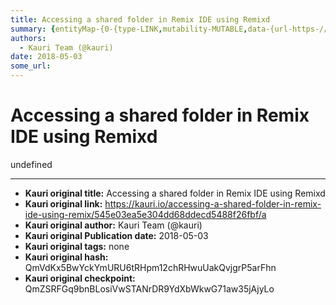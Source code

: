 ```yaml
---
title: Accessing a shared folder in Remix IDE using Remixd
summary: {entityMap-{0-{type-LINK,mutability-MUTABLE,data-{url-https-//github.com/ethereum/remixd}},blocks--{key-9pmqs,text-Remixd is an npm module. Its purpose is to give the remix web application access to a folder from your local computer.,type-unstyled,depth-0,inlineStyleRanges-,entityRanges-,data-{}},{key-7ois6,text-,type-unstyled,depth-0,inlineStyleRanges-,entityRanges-,data-{}},{key-41ptn,text-The code of Remixd can be checked out here .,type-unstyled,depth-0,inlineStyleRanges-,entityRanges--{offs
authors:
  - Kauri Team (@kauri)
date: 2018-05-03
some_url: 
---
```


# Accessing a shared folder in Remix IDE using Remixd


undefined


---

- **Kauri original title:** Accessing a shared folder in Remix IDE using Remixd
- **Kauri original link:** https://kauri.io/accessing-a-shared-folder-in-remix-ide-using-remix/545e03ea5e304dd68ddecd5488f26fbf/a
- **Kauri original author:** Kauri Team (@kauri)
- **Kauri original Publication date:** 2018-05-03
- **Kauri original tags:** none
- **Kauri original hash:** QmVdKx5BwYckYmURU6tRHpm12chRHwuUakQvjgrP5arFhn
- **Kauri original checkpoint:** QmZSRFGq9bnBLosiVwSTANrDR9YdXbWkwG71aw35jAjyLo



